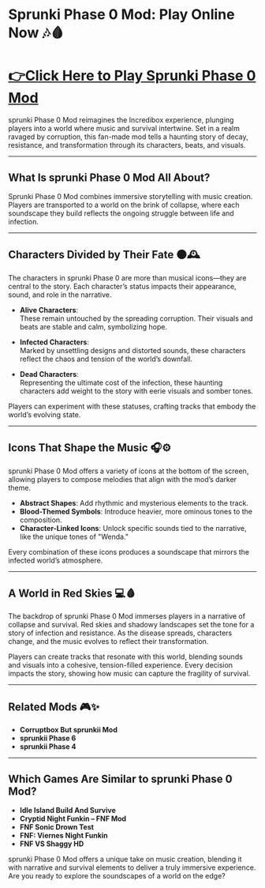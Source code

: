
# Sprunki Phase 0 Mod: Play Online Now 🎶🩸  

# [👉Click Here to Play Sprunki Phase 0 Mod](https://www.y9freegames.com/game/sprunki-phase-0-mod/)  


sprunki Phase 0 Mod reimagines the Incredibox experience, plunging players into a world where music and survival intertwine. Set in a realm ravaged by corruption, this fan-made mod tells a haunting story of decay, resistance, and transformation through its characters, beats, and visuals.  

---

## What Is sprunki Phase 0 Mod All About?  

Sprunki Phase 0 Mod combines immersive storytelling with music creation. Players are transported to a world on the brink of collapse, where each soundscape they build reflects the ongoing struggle between life and infection.  

---

## Characters Divided by Their Fate 🌑🕰️  

The characters in sprunki Phase 0 are more than musical icons—they are central to the story. Each character’s status impacts their appearance, sound, and role in the narrative.  

- **Alive Characters**:  
  These remain untouched by the spreading corruption. Their visuals and beats are stable and calm, symbolizing hope.  

- **Infected Characters**:  
  Marked by unsettling designs and distorted sounds, these characters reflect the chaos and tension of the world’s downfall.  

- **Dead Characters**:  
  Representing the ultimate cost of the infection, these haunting characters add weight to the story with eerie visuals and somber tones.  

Players can experiment with these statuses, crafting tracks that embody the world’s evolving state.  

---

## Icons That Shape the Music 🎧⚙️  

sprunki Phase 0 Mod offers a variety of icons at the bottom of the screen, allowing players to compose melodies that align with the mod’s darker theme.  

- **Abstract Shapes**: Add rhythmic and mysterious elements to the track.  
- **Blood-Themed Symbols**: Introduce heavier, more ominous tones to the composition.  
- **Character-Linked Icons**: Unlock specific sounds tied to the narrative, like the unique tones of "Wenda."  

Every combination of these icons produces a soundscape that mirrors the infected world’s atmosphere.  

---

## A World in Red Skies 💻🩸  

The backdrop of sprunki Phase 0 Mod immerses players in a narrative of collapse and survival. Red skies and shadowy landscapes set the tone for a story of infection and resistance. As the disease spreads, characters change, and the music evolves to reflect their transformation.  

Players can create tracks that resonate with this world, blending sounds and visuals into a cohesive, tension-filled experience. Every decision impacts the story, showing how music can capture the fragility of survival.  

---

## Related Mods 🎮✨  

- **Corruptbox But sprunkii Mod**  
- **sprunkii Phase 6**  
- **sprunkii Phase 4**  

---

## Which Games Are Similar to sprunki Phase 0 Mod?  

- **Idle Island Build And Survive**  
- **Cryptid Night Funkin – FNF Mod**  
- **FNF Sonic Drown Test**  
- **FNF: Viernes Night Funkin**  
- **FNF VS Shaggy HD**  

sprunki Phase 0 Mod offers a unique take on music creation, blending it with narrative and survival elements to deliver a truly immersive experience. Are you ready to explore the soundscapes of a world on the edge?  
```
